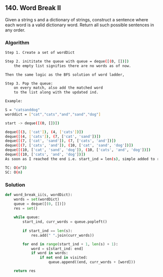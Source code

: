 ## 140. Word Break II

Given a string s and a dictionary of strings, construct a sentence where each word is a valid dictionary word. Return all such possible sentences in any order.

### Algorithm
```bash
Step 1. Create a set of wordDict

Step 2. inititate the queue with queue = deque([(0, [])])
    the empty list signifies there are no words as of now.

Then the same logic as the BFS solution of word ladder,

Step 3. Pop the queue:
    on every match, also add the matched word 
    to the list along with the updated ind.
```
```bash
Example:

S = "catsanddog"
worddict = ["cat","cats","and","sand","dog"]

start -> deque([(0, [])])

deque([(3, ['cat']), (4, ['cats'])])
deque([(4, ['cats']), (7, ['cat', 'sand'])])
deque([(7, ['cat', 'sand']), (7, ['cats', 'and'])])
deque([(7, ['cats', 'and']), (10, ['cat', 'sand', 'dog'])])
deque([(10, ['cat', 'sand', 'dog']), (10, ['cats', 'and', 'dog'])])
deque([(10, ['cats', 'and', 'dog'])])
As soon as I reached the end i.e. start_ind = len(s), simple added to res set
```
```bash
TC: O(n^3)
SC: O(n)
```

### Solution
```python
def word_break_ii(s, wordDict):
    words = set(wordDict)
    queue = deque([(0, [])])
    res = set()
    
    while queue:
        start_ind, curr_words = queue.popleft()
        
        if start_ind == len(s):
            res.add(" ".join(curr_words))

        for end in range(start_ind + 1, len(s) + 1):
            word = s[start_ind: end] 
            if word in words:
                if not end in visited:
                    queue.append((end, curr_words + [word]))

    return res
```

